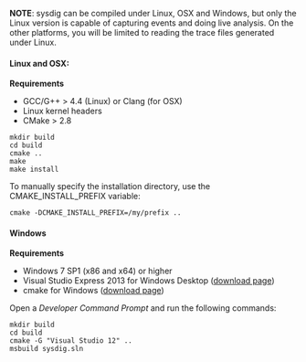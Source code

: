 **NOTE**: sysdig can be compiled under Linux, OSX and Windows, but only the Linux version is capable of capturing events and doing live analysis. On the other platforms, you will be limited to reading the trace files generated under Linux.

#### Linux and OSX:

**Requirements**
* GCC/G++ > 4.4 (Linux) or Clang (for OSX)
* Linux kernel headers
* CMake > 2.8

```
mkdir build
cd build
cmake ..
make
make install
```

To manually specify the installation directory, use the CMAKE_INSTALL_PREFIX variable:

```
cmake -DCMAKE_INSTALL_PREFIX=/my/prefix ..
```

#### Windows

**Requirements**
* Windows 7 SP1 (x86 and x64) or higher
* Visual Studio Express 2013 for Windows Desktop ([download page](http://www.visualstudio.com/downloads/download-visual-studio-vs#d-express-windows-desktop))
* cmake for Windows ([download page](http://www.cmake.org/cmake/resources/software.html))

Open a _Developer Command Prompt_ and run the following commands:

````
mkdir build
cd build
cmake -G "Visual Studio 12" ..
msbuild sysdig.sln
````
